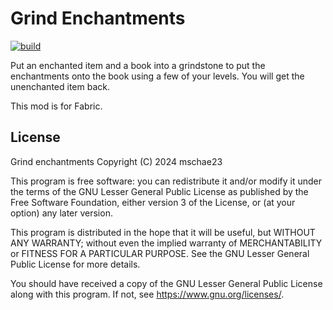 # Grind Enchantments

[![build](https://github.com/mschae23/grind-enchantments/actions/workflows/build.yml/badge.svg)](https://github.com/mschae23/grind-enchantments/actions/workflows/build.yml)

Put an enchanted item and a book into a grindstone to put the enchantments onto the book using a few of your levels. You will get the unenchanted item back.

This mod is for Fabric.

## License
Grind enchantments
Copyright (C) 2024  mschae23

This program is free software: you can redistribute it and/or modify
it under the terms of the GNU Lesser General Public License as published
by the Free Software Foundation, either version 3 of the License, or
(at your option) any later version.

This program is distributed in the hope that it will be useful,
but WITHOUT ANY WARRANTY; without even the implied warranty of
MERCHANTABILITY or FITNESS FOR A PARTICULAR PURPOSE.  See the
GNU Lesser General Public License for more details.

You should have received a copy of the GNU Lesser General Public License
along with this program.  If not, see <https://www.gnu.org/licenses/>.
